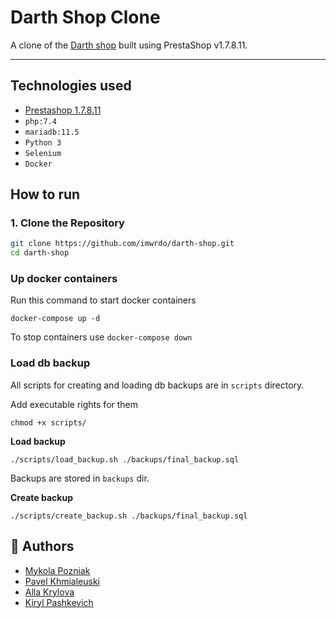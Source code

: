# Darth Shop Clone

A clone of the [Darth shop](https://darth-shop.ru) built using PrestaShop v1.7.8.11.

---
## Technologies used
- [Prestashop 1.7.8.11](https://github.com/PrestaShop/PrestaShop/tree/1.7.8.11)
- `php:7.4`
- `mariadb:11.5`
- `Python 3`
- `Selenium`
- `Docker`

## How to run

### 1. Clone the Repository
```bash
git clone https://github.com/imwrdo/darth-shop.git
cd darth-shop
```

### Up docker containers

Run this command to start docker containers
```
docker-compose up -d
```
To stop containers use ```docker-compose down```

### Load db backup
All scripts for creating and loading db backups are in ```scripts``` directory.

Add executable rights for them
```
chmod +x scripts/
```

**Load backup**
```
./scripts/load_backup.sh ./backups/final_backup.sql
```
Backups are stored in ```backups``` dir.

**Create backup**
```
./scripts/create_backup.sh ./backups/final_backup.sql
```

## 👥 Authors
- [Mykola Pozniak](https://github.com/imwrdo)
- [Pavel Khmialeuski](https://github.com/pablokhmel)
- [Alla Krylova](https://github.com/chuuchuun)
- [Kiryl Pashkevich](https://github.com/KiriXiwi)